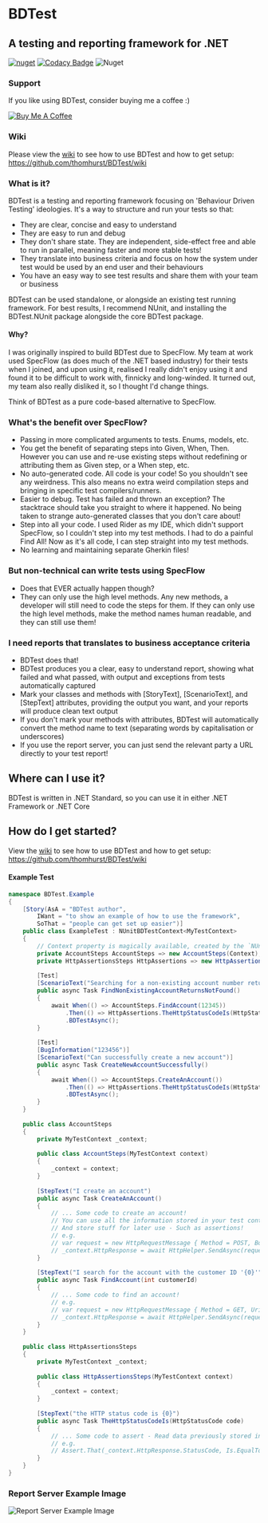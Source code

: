 # BDTest
## A testing and reporting framework for .NET

[![nuget](https://img.shields.io/nuget/v/BDTest.svg)](https://www.nuget.org/packages/BDTest/)
[![Codacy Badge](https://api.codacy.com/project/badge/Grade/976b0c6b323b43ef94334f503af9b737)](https://www.codacy.com/app/thomhurst/BDTest?utm_source=github.com&amp;utm_medium=referral&amp;utm_content=thomhurst/BDTest&amp;utm_campaign=Badge_Grade)
![Nuget](https://img.shields.io/nuget/dt/BDTest)

### Support

If you like using BDTest, consider buying me a coffee :)

<a href="https://www.buymeacoffee.com/tomhurst" target="_blank"><img src="https://www.buymeacoffee.com/assets/img/custom_images/orange_img.png" alt="Buy Me A Coffee" style="height: auto !important;width: auto !important;" ></a>

### Wiki

Please view the [wiki](https://github.com/thomhurst/BDTest/wiki) to see how to use BDTest and how to get setup: https://github.com/thomhurst/BDTest/wiki

### What is it?
BDTest is a testing and reporting framework focusing on 'Behaviour Driven Testing' ideologies. 
It's a way to structure and run your tests so that:
- They are clear, concise and easy to understand
- They are easy to run and debug
- They don't share state. They are independent, side-effect free and able to run in parallel, meaning faster and more stable tests!
- They translate into business criteria and focus on how the system under test would be used by an end user and their behaviours
- You have an easy way to see test results and share them with your team or business

BDTest can be used standalone, or alongside an existing test running framework. For best results, I recommend NUnit, and installing the BDTest.NUnit package alongside the core BDTest package.

#### Why?
I was originally inspired to build BDTest due to SpecFlow.
My team at work used SpecFlow (as does much of the .NET based industry) for their tests when I joined, and upon using it, realised I really didn't enjoy using it and found it to be difficult to work with, finnicky and long-winded.
It turned out, my team also really disliked it, so I thought I'd change things.

Think of BDTest as a pure code-based alternative to SpecFlow.

### What's the benefit over SpecFlow?
- Passing in more complicated arguments to tests. Enums, models, etc.
- You get the benefit of separating steps into Given, When, Then. However you can use and re-use existing steps without redefining or attributing them as Given step, or a When step, etc.
- No auto-generated code. All code is your code! So you shouldn't see any weirdness. This also means no extra weird compilation steps and bringing in specific test compilers/runners.
- Easier to debug. Test has failed and thrown an exception? The stacktrace should take you straight to where it happened. No being taken to strange auto-generated classes that you don't care about!
- Step into all your code. I used Rider as my IDE, which didn't support SpecFlow, so I couldn't step into my test methods. I had to do a painful Find All! Now as it's all code, I can step straight into my test methods.
- No learning and maintaining separate Gherkin files!

### But non-technical can write tests using SpecFlow
- Does that EVER actually happen though?
- They can only use the high level methods. Any new methods, a developer will still need to code the steps for them. If they can only use the high level methods, make the method names human readable, and they can still use them!

### I need reports that translates to business acceptance criteria
- BDTest does that!
- BDTest produces you a clear, easy to understand report, showing what failed and what passed, with output and exceptions from tests automatically captured
- Mark your classes and methods with [StoryText], [ScenarioText], and [StepText] attributes, providing the output you want, and your reports will produce clean text output
- If you don't mark your methods with attributes, BDTest will automatically convert the method name to text (separating words by capitalisation or underscores)
- If you use the report server, you can just send the relevant party a URL directly to your test report!

## Where can I use it?
BDTest is written in .NET Standard, so you can use it in either .NET Framework or .NET Core

## How do I get started?

View the [wiki](https://github.com/thomhurst/BDTest/wiki) to see how to use BDTest and how to get setup: https://github.com/thomhurst/BDTest/wiki
#### Example Test

```csharp
namespace BDTest.Example
{
    [Story(AsA = "BDTest author",
        IWant = "to show an example of how to use the framework",
        SoThat = "people can get set up easier")]
    public class ExampleTest : NUnitBDTestContext<MyTestContext>
    {
        // Context property is magically available, created by the `NUnitBDTestContext` base class. It's unique for each NUnit test!
        private AccountSteps AccountSteps => new AccountSteps(Context);
        private HttpAssertionsSteps HttpAssertions => new HttpAssertionsSteps(Context);
        
        [Test]
        [ScenarioText("Searching for a non-existing account number returns Not Found")]
        public async Task FindNonExistingAccountReturnsNotFound()
        {
            await When(() => AccountSteps.FindAccount(12345))
                .Then(() => HttpAssertions.TheHttpStatusCodeIs(HttpStatusCode.NotFound))
                .BDTestAsync();
        }
        
        [Test]
        [BugInformation("123456")]
        [ScenarioText("Can successfully create a new account")]
        public async Task CreateNewAccountSuccessfully()
        {
            await When(() => AccountSteps.CreateAnAccount())
                .Then(() => HttpAssertions.TheHttpStatusCodeIs(HttpStatusCode.OK))
                .BDTestAsync();
        }
    }
    
    public class AccountSteps
    {
        private MyTestContext _context;
        
        public class AccountSteps(MyTestContext context)
        {
            _context = context;
        }
        
        [StepText("I create an account")
        public async Task CreateAnAccount()
        {
            // ... Some code to create an account!
            // You can use all the information stored in your test context object that was passed into the constructor!
            // And store stuff for later use - Such as assertions!
            // e.g. 
            // var request = new HttpRequestMessage { Method = POST, Body = SomeBody, Uri = SomeUri };
            // _context.HttpResponse = await HttpHelper.SendAsync(request);
        }
        
        [StepText("I search for the account with the customer ID '{0}'")
        public async Task FindAccount(int customerId)
        {
            // ... Some code to find an account!
            // e.g. 
            // var request = new HttpRequestMessage { Method = GET, Uri = $"{SomeUri}/{customerId}" };
            // _context.HttpResponse = await HttpHelper.SendAsync(request);
        }
    }
    
    public class HttpAssertionsSteps
    {
        private MyTestContext _context;
        
        public class HttpAssertionsSteps(MyTestContext context)
        {
            _context = context;
        }
        
        [StepText("the HTTP status code is {0}")
        public async Task TheHttpStatusCodeIs(HttpStatusCode code)
        {
            // ... Some code to assert - Read data previously stored in your context object!
            // e.g.
            // Assert.That(_context.HttpResponse.StatusCode, Is.EqualTo(code));
        }
    }
}
```

### Report Server Example Image
![Report Server Example Image](https://github.com/thomhurst/BDTest/blob/master/Images/Test%20Luns%20List.png?raw=true)
